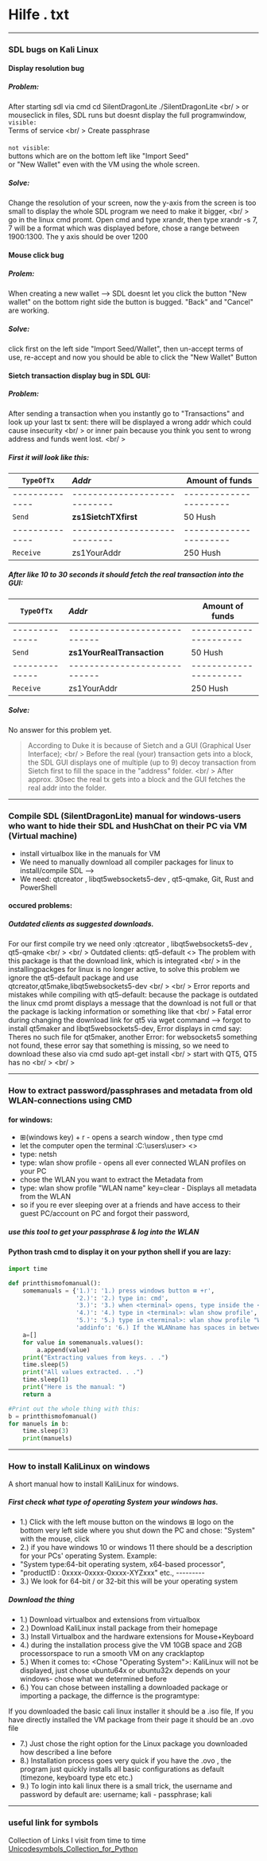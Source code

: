 # Hilfe . txt
---

### SDL bugs on Kali Linux


#### Display resolution bug
##### Problem: 

After starting sdl via cmd cd SilentDragonLite ./SilentDragonLite <br/ >
or mouseclick in files, SDL runs but doesnt display the full programwindow, `visible:`<br/> Terms of service <br/ >
Create passphrase<br/><br/>`not visible`:<br/>buttons which are on the bottom left like "Import Seed" <br/>or "New Wallet" even with the VM using the whole screen.

##### Solve:
Change the resolution of your screen, now the y-axis from the screen is too small to display the whole SDL program we need to make it bigger, <br/ >
go in the linux cmd promt. Open cmd and type xrandr, then type xrandr -s 7, 7 will be a format which was displayed before, chose a range between 1900:1300.
The y axis should be over 1200

#### Mouse click bug
##### Prolem:
When creating a new wallet --> SDL doesnt let you click the button "New wallet" on the bottom right side the button is bugged. "Back" and "Cancel" are working.

##### Solve:
click first on the left side "Import Seed/Wallet", then un-accept terms of use, re-accept and now you should be able to click the "New Wallet" Button

#### Sietch transaction display bug in SDL GUI:
##### Problem:
After sending a transaction when you instantly go to "Transactions" and look up your last tx sent: there will be displayed a wrong addr which could cause insecurity <br/ >
or inner pain because you think you sent to wrong address and funds went lost. <br/ >
##### First it will look like this:

|`TypeOfTx` | _Addr_      |    Amount of funds |
| --- | :--- | --- |
| -------------- | ---------------------------- | ---------------------- |
|`Send`      | **zs1SietchTXfirst**     | 50 Hush |
|--------------|----------------------------|----------------------|
|`Receive `  | zs1YourAddr        | 250 Hush |

##### After like 10 to 30 seconds it should fetch the real transaction into the GUI:
|`TypeOfTx` | _Addr_      |    Amount of funds |
| --- | :--- | --- |
| -------------- | ---------------------------- | ---------------------- |
|`Send`      | **zs1YourRealTransaction**     | 50 Hush |
|--------------|----------------------------|----------------------|
|`Receive `  | zs1YourAddr        | 250 Hush |

##### Solve:
No answer for this problem yet.
> According to Duke it is because of Sietch and a GUI (Graphical User Interface); <br/ >
> Before the real (your) transaction gets into a block, the SDL GUI displays one of multiple (up to 9) decoy transaction from Sietch first to fill the space in the "address" folder. <br/ >
> After approx. 30sec the real tx gets into a block and the GUI fetches the real addr into the folder.

---


### Compile SDL (SilentDragonLite) manual for windows-users who want to hide their SDL and HushChat on their PC via VM (Virtual machine)


* install virtualbox like in the manuals for VM
* We need to manually download all compiler packages for linux to install/compile SDL -->
* We need: qtcreator , libqt5websockets5-dev , qt5-qmake, Git, Rust and PowerShell

#### occured problems:
##### Outdated clients as suggested downloads.
For our first compile try we need only :qtcreator , libqt5websockets5-dev , qt5-qmake <br/ >
<br/ >
Outdated clients: qt5-default <> The problem with this package is that the download link, which is integrated  <br/ >
in the installingpackges for linux is no longer active, to solve this problem we ignore the qt5-default package and use qtcreator,qt5make,libqt5websockets5-dev <br/ > <br/ >
Error reports and mistakes while compiling with qt5-default: because the package is outdated the linux cmd promt displays a message that the download is not full or that the package is lacking information or something like that <br/ >
Fatal error during changing the download link for qt5 via wget command --> forgot to install qt5maker and libqt5websockets5-dev, Error displays in cmd say: Theres no such file for qt5maker, another Error: for websockets5 something not found, these error say that something  is missing, so we need to download these also via cmd sudo apt-get install
<br/ > 
start with QT5, QT5 has no 
<br/ >
<br/ >

---
### How to extract password/passphrases and metadata from old WLAN-connections using CMD


#### for windows: 
* ⊞(windows key) + r - opens a search window , then type cmd
* let the computer open the terminal :C:\users\user>    <>
* type: netsh
* type: wlan show profile - opens all ever connected WLAN profiles on your PC
* chose the WLAN you want to extract the Metadata from
* type: wlan show profile "WLAN name" key=clear - Displays all metadata from the WLAN
* so if you re ever sleeping over at a friends and have access to their guest PC/account on PC and forgot their password,
##### use this tool to get your passphrase & log into the WLAN

#### Python trash cmd to display it on your python shell if you are lazy:
```Python
import time

def printthismofomanual():
    somemanuals = {'1.)': '1.) press windows button ⊞ +r',
                   '2.)': '2.) type in: cmd',
                   '3.)': '3.) when <terminal> opens, type inside the <terminal>: netsh',
                   '4.)': '4.) type in <terminal>: wlan show profile',
                   '5.)': '5.) type in <terminal>: wlan show profile "WLAN name numbers" key=clear',
                   'addinfo': '6.) If the WLANname has spaces in between(For example: "TestWLAN 321")\n,just use this format, type in <terminal>: wlan show profile "testwlan 1234 pundestreet bahamas" key=clear'}
    a=[]
    for value in somemanuals.values():
        a.append(value)
    print("Extracting values from keys. . .")
    time.sleep(5)
    print("All values extracted. . .")
    time.sleep(1)
    print("Here is the manual: ")
    return a

#Print out the whole thing with this:
b = printthismofomanual()
for manuels in b:
    time.sleep(3)
    print(manuels)

```
---
### How to install KaliLinux on windows
A short manual how to install KaliLinux for windows.

##### First check what type of operating System your windows has.

* 1.) Click with the left mouse button on the windows ⊞ logo on the bottom very left side where you shut down the PC and chose: "System" with the mouse, click
* 2.) if you have windows 10 or windows 11 there should be a description for your PCs' operating System. Example:
*  "System type:64-bit operating system, x64-based processor",
*  "productID : 0xxxx-0xxxx-0xxxx-XYZxxx" etc., --------- 
* 3.) We look for 64-bit / or 32-bit this will be your operating system

##### Download the thing

* 1.) Download virtualbox and extensions from virtualbox
* 2.) Download KaliLinux install package from their homepage
* 3.) Install Virtualbox and the hardware extensions for Mouse+Keyboard
* 4.) during the installation process give the VM 10GB space and 2GB processorspace to run a smooth VM on any cracklaptop
* 5.) When it comes to: <Chose "Operating System">: KaliLinux will not be displayed, just chose ubuntu64x or ubuntu32x depends on your windows- chose what we determined before
* 6.) You can chose between installing a downloaded package or importing a package, the differnce is the programtype:

If you downloaded the basic cali linux installer it should be a .iso file, If you have directly installed the VM package from their page it should be an .ovo file

* 7.) Just chose the right option for the Linux package you downloaded how described a line before
* 8.) Installation process goes very quick if you have the .ovo , the program just quickly installs all basic configurations as default (timezone, keyboard type etc etc.)
* 9.) To login into kali linux there is a small trick, the username and password by default are: username; kali - passphrase; kali

---
### useful link for symbols
Collection of Links I visit from time to time
[Unicodesymbols_Collection_for_Python](https://unicode-table.com/en/html-entities/)
